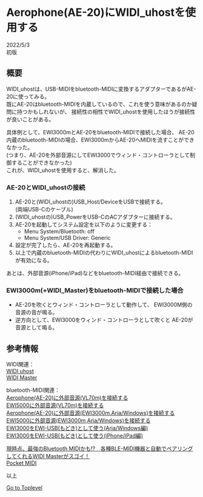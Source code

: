     
# Aerophone(AE-20)にWIDI_uhostを使用する    

2022/5/3      
初版    
  
## 概要    
WIDI_uhostは、USB-MIDIをbluetooth-MIDIに変換するアダプターであるがAE-20に使ってみる。  
既にAE-20はbluetooth-MIDIを内蔵しているので、これを使う意味があるのか疑問に持つかもしれないが、
接続性の相性でWIDI_uhostを使用したほうが接続性が良いことがある。  

具体例として、EWI3000mとAE-20をbluetooth-MIDIで接続した場合、
AE-20内蔵のbluetooth-MIDIの場合、EWI3000mからAE-20へMIDIを流すことができなかった。  
(つまり、AE-20を外部音源にしてEWI3000でウィンド・コントローラとして制御することができなかった)  
これが、WIDI_uhostを使用すると、解消した。  

### AE-20とWIDI_uhostの接続
1. AE-20と(WIDI_uhostの)USB_Host/DeviceをUSBで接続する。   
(両端USB-Cのケーブル)
1. (WIDI_uhostの)USB_PowerをUSB-CのACアダプターに接続する。  
1. AE-20を起動してシステム設定を以下のように変更する：
   * Menu System/Bluetooth: off
   * Menu System/USB Driver: Generic
1. 設定が完了したら、AE-20を再起動する。
1. 以上で内蔵のbluetooth-MIDIの代わりにWIDI_uhostによるbluetooth-MIDIが有効になる。

あとは、外部音源(iPhone/iPad)などをbluetooth-MIDI経由で接続できる。

### EWI3000m(+WIDI_Master)をbluetooth-MIDIで接続した場合
* AE-20を吹くとウィンド・コントローラとして動作して、
EWI3000M側の音源の音が鳴る。
* 逆方向として、EWI3000をウィンド・コントローラとして吹くと
AE-20が音源として鳴る。


## 参考情報

WIDI関連：  
[WIDI uhost](https://hookup.co.jp/products/cme/widi-uhost)  
[WIDI Master](https://hookup.co.jp/products/cme/widi-master)  

bluetooth-MIDI関連：  
[Aerophone(AE-20)に外部音源(VL70m)を接続する](md/AE-20_VL70m.md)    
[EWI5000に外部音源(VL70m)を接続する](md/EWI5000_VL70m.md)    
[Aerophone(AE-20)に外部音源(EWI3000m,Aria/Windows)を接続する](md/AE-20-ExternalAria.md)    
[EWI5000に外部音源(EWI3000m,Aria/Windows)を接続する](md/EWI5000_EWI-Aria.md)    
[EWI3000をEWI-USB(もどき)として使う(Aria/Windows編)](md/EWI3000_EWI-Aria.md)   
[EWI3000をEWI-USB(もどき)として使う(iPhone/iPad編)](md/EWI3000_EWI-USB.md)    
 
[現時点、最強のBluetooth MIDIかも!?　各種BLE-MIDI機器と自動でペアリングしてくれるWIDI Masterがスゴイ！](https://www.dtmstation.com/archives/32976.html)  
[Pocket MIDI](https://www.microsoft.com/ja-jp/p/pocket-midi/9ntv7mflbbvx?activetab=pivot:overviewtab)  

以上  

[Go to Toplevel](https://xshigee.github.io/web0/)  
